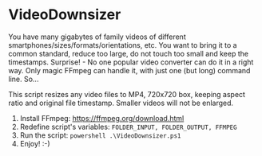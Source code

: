 # VideoDownsizer
You have many gigabytes of family videos of different smartphones/sizes/formats/orientations, etc.
You want to bring it to a common standard, reduce too large, do not touch too small and keep the timestamps.
Surprise! - No one popular video converter can do it in a right way.
Only magic FFmpeg can handle it, with just one (but long) command line. So...

This script resizes any video files to MP4, 720x720 box, keeping aspect ratio and original file timestamp. Smaller videos will not be enlarged.

  1) Install FFmpeg: https://ffmpeg.org/download.html
  2) Redefine script's variables: `FOLDER_INPUT, FOLDER_OUTPUT, FFMPEG`
  3) Run the script: `powershell .\VideoDownsizer.ps1`
  4) Enjoy! :-)
